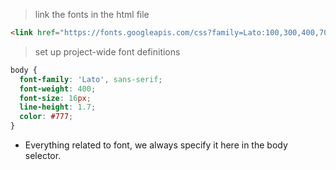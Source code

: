 > link the fonts in the html file

```html
<link href="https://fonts.googleapis.com/css?family=Lato:100,300,400,700,900" rel="stylesheet" />
```

> set up project-wide font definitions

```css base/_global.scss
body {
  font-family: 'Lato', sans-serif;
  font-weight: 400;
  font-size: 16px;
  line-height: 1.7;
  color: #777;
}
```

- Everything related to font, we always specify it here in the body selector.
